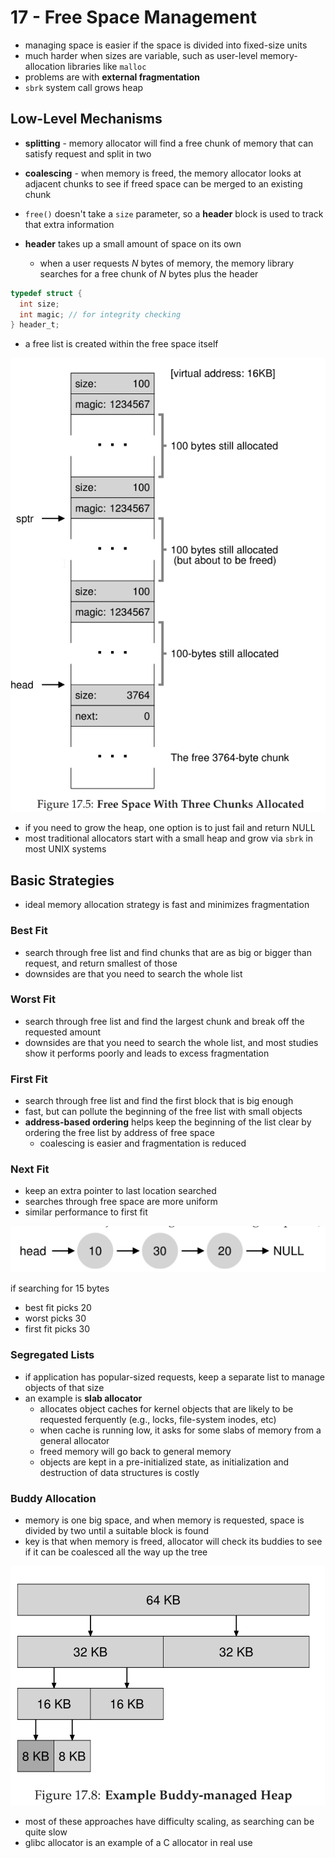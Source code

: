 # 17 - Free Space Management
- managing space is easier if the space is divided into fixed-size units
- much harder when sizes are variable, such as user-level memory-allocation libraries like `malloc`
- problems are with **external fragmentation**
- `sbrk` system call grows heap

## Low-Level Mechanisms
- **splitting** - memory allocator will find a free chunk of memory that can satisfy request and split in two
- **coalescing** - when memory is freed, the memory allocator looks at adjacent chunks to see if freed space can be merged to an existing chunk

- `free()` doesn't take a `size` parameter, so a **header** block is used to track that extra information
- **header** takes up a small amount of space on its own
  - when a user requests *N* bytes of memory, the memory library searches for a free chunk of *N* bytes plus the header

```c
typedef struct {
  int size;
  int magic; // for integrity checking
} header_t;
```

- a free list is created within the free space itself

![free-space.png](free-space.png)

- if you need to grow the heap, one option is to just fail and return NULL
- most traditional allocators start with a small heap and grow via `sbrk` in most UNIX systems

## Basic Strategies
- ideal memory allocation strategy is fast and minimizes fragmentation

### Best Fit
- search through free list and find chunks that are as big or bigger than request, and return smallest of those
- downsides are that you need to search the whole list

### Worst Fit
- search through free list and find the largest chunk and break off the requested amount
- downsides are that you need to search the whole list, and most studies show it performs poorly and leads to excess fragmentation

### First Fit
- search through free list and find the first block that is big enough
- fast, but can pollute the beginning of the free list with small objects
- **address-based ordering** helps keep the beginning of the list clear by ordering the free list by address of free space
  - coalescing is easier and fragmentation is reduced

### Next Fit
- keep an extra pointer to last location searched
- searches through free space are more uniform
- similar performance to first fit

![example-memory.png](example-memory.png)

if searching for 15 bytes
- best fit picks 20
- worst picks 30
- first fit picks 30

### Segregated Lists
- if application has popular-sized requests, keep a separate list to manage objects of that size
- an example is **slab allocator**
  - allocates object caches for kernel objects that are likely to be requested ferquently (e.g., locks, file-system inodes, etc)
  - when cache is running low, it asks for some slabs of memory from a general allocator
  - freed memory will go back to general memory
  - objects are kept in a pre-initialized state, as initialization and destruction of data structures is costly

### Buddy Allocation
- memory is one big space, and when memory is requested, space is divided by two until a suitable block is found
- key is that when memory is freed, allocator will check its buddies to see if it can be coalesced all the way up the tree

![buddy-heap.png](buddy-heap.png)

- most of these approaches have difficulty scaling, as searching can be quite slow
- glibc allocator is an example of a C allocator in real use